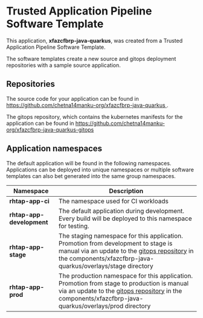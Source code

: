 # Trusted Application Pipeline Software Template

This application, **xfazcfbrp-java-quarkus**, was created from a Trusted Application Pipeline Software Template.

The software templates create a new source and gitops deployment repositories with a sample source application. 

## Repositories

The source code for your application can be found in [https://github.com/chetna14manku-org/xfazcfbrp-java-quarkus ](https://github.com/chetna14manku-org/xfazcfbrp-java-quarkus ).
 
The gitops repository, which contains the kubernetes manifests for the application can be found in 
[https://github.com/chetna14manku-org/xfazcfbrp-java-quarkus-gitops ](https://github.com/chetna14manku-org/xfazcfbrp-java-quarkus-gitops ) 

## Application namespaces 

The default application will be found in the following namespaces. Applications can be deployed into unique namespaces or multiple software templates can also bet generated into the same group namespaces.  

|  Namespace   |  Description   |  
| -------- | -------- |
| **rhtap-app-ci** | The namespace used for CI workloads |
| **rhtap-app-development** | The default application during development. Every build will be deployed to this namespace for testing. |
| **rhtap-app-stage** | The staging namespace for this application. Promotion from development to stage is manual via an update to the [gitops repository](https://github.com/chetna14manku-org/xfazcfbrp-java-quarkus-gitops ) in the components/xfazcfbrp-java-quarkus/overlays/stage directory |
| **rhtap-app-prod** | The production namespace for this application. Promotion from stage to production is manual via an update to the [gitops repository](https://github.com/chetna14manku-org/xfazcfbrp-java-quarkus-gitops ) in the components/xfazcfbrp-java-quarkus/overlays/prod directory |